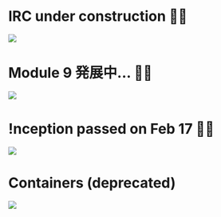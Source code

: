 # IRC under construction :woman_farmer:

![](https://i.imgur.com/Um5DuLr.jpg)

<!---
![](https://i.imgur.com/8DifIFr.jpg)
![](https://i.imgur.com/BdLTynx.jpg)
--->


# Module 9 発展中... :woman_astronaut:
![](https://i.imgur.com/IYQ9WYt.jpg)
&nbsp;

<!---
![](https://i.imgur.com/NKUmw2h.jpg)
--->


# !nception passed on Feb 17 :elf_woman:

![](https://i.imgur.com/w2XPjaZ.png)

<!---
![](https://i.imgur.com/Op6BF0O.png)
--->


# Containers (deprecated)

![](https://i.imgur.com/FWvWTev.jpg)

